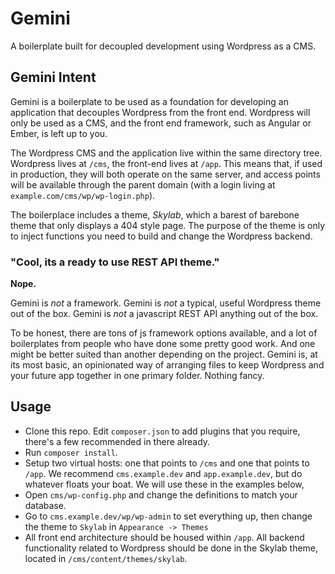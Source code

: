 # Gemini

A boilerplate built for decoupled development using Wordpress as a CMS.


## Gemini Intent

Gemini is a boilerplate to be used as a foundation for developing an application that decouples Wordpress from the front end. Wordpress will only be used as a CMS, and the front end framework, such as Angular or Ember, is left up to you.


The Wordpress CMS and the application live within the same directory tree. Wordpress lives at `/cms`, the front-end lives at `/app`. This means that, if used in production, they will both operate on the same server, and access points will be available through the parent domain (with a login living at `example.com/cms/wp/wp-login.php`).

The boilerplace includes a theme, *Skylab*, which a barest of barebone theme that only displays a 404 style page. The purpose of the theme is only to inject functions you need to build and change the Wordpress backend.


### "Cool, its a ready to use REST API theme."

**Nope.**

Gemini is *not* a framework. Gemini is *not* a typical, useful Wordpress theme out of the box. Gemini is *not* a javascript REST API anything out of the box.

To be honest, there are tons of js framework options available, and a lot of boilerplates from people who have done some pretty good work. And one might be better suited than another depending on the project. Gemini is, at its most basic, an opinionated way of arranging files to keep Wordpress and your future app together in one primary folder. Nothing fancy.


## Usage

- Clone this repo. Edit `composer.json` to add plugins that you require, there's a few recommended in there already. 
- Run `composer install`. 
- Setup two virtual hosts: one that points to `/cms` and one that points to `/app`. We recommend `cms.example.dev` and `app.example.dev`, but do whatever floats your boat. We will use these in the examples below, 
- Open `cms/wp-config.php` and change the definitions to match your database.
- Go to `cms.example.dev/wp/wp-admin` to set everything up, then change the theme to `Skylab` in `Appearance -> Themes`
- All front end architecture should be housed within `/app`. All backend functionality related to Wordpress should be done in the Skylab theme, located in `/cms/content/themes/skylab`.


